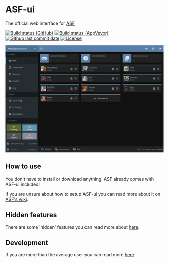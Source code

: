 # ASF-ui

The official web interface for [ASF](https://github.com/JustArchiNET/ArchiSteamFarm)

[![Build status (GitHub)](https://img.shields.io/github/workflow/status/JustArchiNET/ASF-ui/ASF-ui-CI/main?label=GitHub&cacheSeconds=600&logo=github)](https://github.com/JustArchiNET/ASF-ui/actions?query=branch%3Amain)
[![Build status (AppVeyor)](https://img.shields.io/appveyor/ci/JustArchi/ASF-ui/main?label=AppVeyor&cacheSeconds=600&logo=appveyor)](https://ci.appveyor.com/project/JustArchi/ASF-ui)
[![Github last commit date](https://img.shields.io/github/last-commit/JustArchiNET/ASF-ui?label=Updated&cacheSeconds=600&logo=github)](https://github.com/JustArchiNET/ASF-ui/commits)
[![License](https://img.shields.io/github/license/JustArchiNET/ASF-ui?label=License&cacheSeconds=2592000&logo=apache)](https://github.com/JustArchiNET/ASF-ui/blob/main/LICENSE)

<img src="https://github.com/JustArchiNET/ASF-ui/blob/main/.github/previews/bots.png?raw=true">

## How to use

You don't have to install or download anything. ASF already comes with ASF-ui included!

If you are unsure about how to setup ASF-ui you can read more about it on [ASF's wiki](https://github.com/JustArchiNET/ArchiSteamFarm/wiki/Setting-up#using-asf-ui).

## Hidden features

There are some 'hidden' features you can read more about [here](https://github.com/JustArchiNET/ASF-ui/blob/main/.github/FEATURES.md).

## Development

If you are more than the average user you can read more [here](https://github.com/JustArchiNET/ASF-ui/blob/main/.github/DEVELOPMENT.md).
